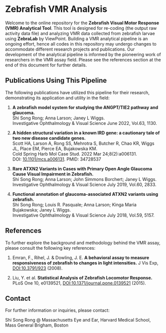 # Zebrafish VMR Analysis

Welcome to the online repository for the **Zebrafish Visual Motor Response (VMR) Analytical Tool**. This tool is designed for re-coding (the output raw activity data file) and analyzing VMR data collected from zebrafish larvae using **ZebraLab** by ViewPoint. Building a VMR analytical pipeline is an ongoing effort, hence all codes in this repository may undergo changes to accommodate different research projects and publications. Our development of the analytical pipeline is informed by the pioneering work of researchers in the VMR assay field. Please see the references section at the end of this document for further details.

## Publications Using This Pipeline

The following publications have utilized this pipeline for their research, demonstrating its application and utility in the field:

1. **A zebrafish model system for studying the ANGPT/TIE2 pathway and glaucoma.**  
   Shi Song Rong; Anna Larson; Janey L Wiggs.  
   Investigative Ophthalmology & Visual Science June 2022, Vol.63, 1130.

2. **A hidden structural variation in a known IRD gene: a cautionary tale of two new disease candidate genes.**  
   Scott HA, Larson A, Rong SS, Mehrotra S, Butcher R, Chao KR, Wiggs JL, Place EM, Pierce EA, Bujakowska KM.  
   Cold Spring Harb Mol Case Stud. 2022 Mar 24;8(2):a006131.  
   DOI: [10.1101/mcs.a006131](https://doi.org/10.1101/mcs.a006131). PMID: 34728537

3. **Rare ATXN2 Variants in Cases with Primary Open Angle Glaucoma Cause Visual Impairment in Zebrafish.**  
   Shi Song Rong; Anna Larson; John Simmons Borchert; Janey L Wiggs.  
   Investigative Ophthalmology & Visual Science July 2019, Vol.60, 2833.

4. **Functional annotation of glaucoma-associated ATXN2 variants using zebrafish.**  
   Shi Song Rong; Louis R. Pasquale; Anna Larson; Kinga Maria Bujakowska; Janey L Wiggs.  
   Investigative Ophthalmology & Visual Science July 2018, Vol.59, 5157.

## References

To further explore the background and methodology behind the VMR assay, please consult the following key references:

1. Emran, F., Rihel, J. & Dowling, J. E. **A behavioral assay to measure responsiveness of zebrafish to changes in light intensities.** J Vis Exp, [DOI:10.3791/923](https://doi.org/10.3791/923) (2008).

2. Liu, Y. et al. **Statistical Analysis of Zebrafish Locomotor Response.** PLoS One 10, e0139521, [DOI:10.1371/journal.pone.0139521](https://doi.org/10.1371/journal.pone.0139521) (2015).

## Contact

For further information or inquiries, please contact:

Shi Song Rong @ Massachusetts Eye and Ear, Harvard Medical School, Mass General Brigham, Boston
